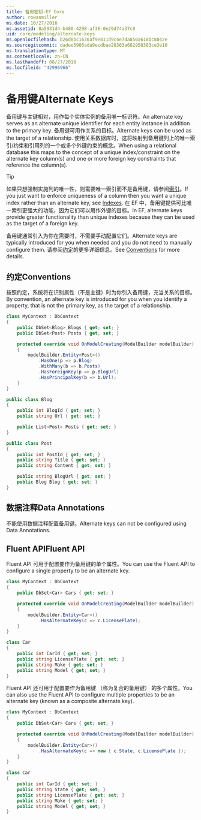 ```yaml
---
title: 备用密钥-EF Core
author: rowanmiller
ms.date: 10/27/2016
ms.assetid: 8a5931d4-b480-4298-af36-0e29d74a37c0
uid: core/modeling/alternate-keys
ms.openlocfilehash: b26d8bc1630af9e811d9c4e7da850a618bc8042e
ms.sourcegitcommit: dadee5905ada9ecdbae28363a682950383ce3e10
ms.translationtype: MT
ms.contentlocale: zh-CN
ms.lasthandoff: 08/27/2018
ms.locfileid: "42996966"
---
```

# <a name="alternate-keys"></a><span data-ttu-id="aadd5-102">备用键</span><span class="sxs-lookup"><span data-stu-id="aadd5-102">Alternate Keys</span></span>

<span data-ttu-id="aadd5-103">备用键与主键相对，用作每个实体实例的备用唯一标识符。</span><span class="sxs-lookup"><span data-stu-id="aadd5-103">An alternate key serves as an alternate unique identifier for each entity instance in addition to the primary key.</span></span> <span data-ttu-id="aadd5-104">备用键可用作关系的目标。</span><span class="sxs-lookup"><span data-stu-id="aadd5-104">Alternate keys can be used as the target of a relationship.</span></span> <span data-ttu-id="aadd5-105">使用关系数据库时，这将映射到备用键列上的唯一索引/约束和引用列的一个或多个外键约束的概念。</span><span class="sxs-lookup"><span data-stu-id="aadd5-105">When using a relational database this maps to the concept of a unique index/constraint on the alternate key column(s) and one or more foreign key constraints that reference the column(s).</span></span>

> [!TIP]  
> <span data-ttu-id="aadd5-106">如果只想强制实施列的唯一性，则需要唯一索引而不是备用键，请参阅[索引](indexes.md)。</span><span class="sxs-lookup"><span data-stu-id="aadd5-106">If you just want to enforce uniqueness of a column then you want a unique index rather than an alternate key, see [Indexes](indexes.md).</span></span> <span data-ttu-id="aadd5-107">在 EF 中，备用键提供可比唯一索引更强大的功能，因为它们可以用作外键的目标。</span><span class="sxs-lookup"><span data-stu-id="aadd5-107">In EF, alternate keys provide greater functionality than unique indexes because they can be used as the target of a foreign key.</span></span>

<span data-ttu-id="aadd5-108">备用键通常引入为你在需要时，不需要手动配置它们。</span><span class="sxs-lookup"><span data-stu-id="aadd5-108">Alternate keys are typically introduced for you when needed and you do not need to manually configure them.</span></span> <span data-ttu-id="aadd5-109">请参阅[约定](#conventions)的更多详细信息。</span><span class="sxs-lookup"><span data-stu-id="aadd5-109">See [Conventions](#conventions) for more details.</span></span>

## <a name="conventions"></a><span data-ttu-id="aadd5-110">约定</span><span class="sxs-lookup"><span data-stu-id="aadd5-110">Conventions</span></span>

<span data-ttu-id="aadd5-111">按照约定，系统将在识别属性（不是主键）时为你引入备用键，充当关系的目标。</span><span class="sxs-lookup"><span data-stu-id="aadd5-111">By convention, an alternate key is introduced for you when you identify a property, that is not the primary key, as the target of a relationship.</span></span>

<!-- [!code-csharp[Main](samples/core/Modeling/Conventions/Samples/AlternateKey.cs?highlight=12)] -->
``` csharp
class MyContext : DbContext
{
    public DbSet<Blog> Blogs { get; set; }
    public DbSet<Post> Posts { get; set; }

    protected override void OnModelCreating(ModelBuilder modelBuilder)
    {
        modelBuilder.Entity<Post>()
            .HasOne(p => p.Blog)
            .WithMany(b => b.Posts)
            .HasForeignKey(p => p.BlogUrl)
            .HasPrincipalKey(b => b.Url);
    }
}

public class Blog
{
    public int BlogId { get; set; }
    public string Url { get; set; }

    public List<Post> Posts { get; set; }
}

public class Post
{
    public int PostId { get; set; }
    public string Title { get; set; }
    public string Content { get; set; }

    public string BlogUrl { get; set; }
    public Blog Blog { get; set; }
}
```

## <a name="data-annotations"></a><span data-ttu-id="aadd5-112">数据注释</span><span class="sxs-lookup"><span data-stu-id="aadd5-112">Data Annotations</span></span>

<span data-ttu-id="aadd5-113">不能使用数据注释配置备用键。</span><span class="sxs-lookup"><span data-stu-id="aadd5-113">Alternate keys can not be configured using Data Annotations.</span></span>

## <a name="fluent-api"></a><span data-ttu-id="aadd5-114">Fluent API</span><span class="sxs-lookup"><span data-stu-id="aadd5-114">Fluent API</span></span>

<span data-ttu-id="aadd5-115">Fluent API 可用于配置要作为备用键的单个属性。</span><span class="sxs-lookup"><span data-stu-id="aadd5-115">You can use the Fluent API to configure a single property to be an alternate key.</span></span>

<!-- [!code-csharp[Main](samples/core/Modeling/FluentAPI/Samples/AlternateKeySingle.cs?highlight=7,8)] -->
``` csharp
class MyContext : DbContext
{
    public DbSet<Car> Cars { get; set; }

    protected override void OnModelCreating(ModelBuilder modelBuilder)
    {
        modelBuilder.Entity<Car>()
            .HasAlternateKey(c => c.LicensePlate);
    }
}

class Car
{
    public int CarId { get; set; }
    public string LicensePlate { get; set; }
    public string Make { get; set; }
    public string Model { get; set; }
}
```

<span data-ttu-id="aadd5-116">Fluent API 还可用于配置要作为备用键 （称为复合的备用键） 的多个属性。</span><span class="sxs-lookup"><span data-stu-id="aadd5-116">You can also use the Fluent API to configure multiple properties to be an alternate key (known as a composite alternate key).</span></span>

<!-- [!code-csharp[Main](samples/core/Modeling/FluentAPI/Samples/AlternateKeyComposite.cs?highlight=7,8)] -->
``` csharp
class MyContext : DbContext
{
    public DbSet<Car> Cars { get; set; }

    protected override void OnModelCreating(ModelBuilder modelBuilder)
    {
        modelBuilder.Entity<Car>()
            .HasAlternateKey(c => new { c.State, c.LicensePlate });
    }
}

class Car
{
    public int CarId { get; set; }
    public string State { get; set; }
    public string LicensePlate { get; set; }
    public string Make { get; set; }
    public string Model { get; set; }
}
```
